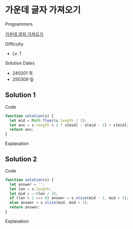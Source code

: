 # 가운데 글자 가져오기

Programmers

[가운데 글자 가져오기](https://school.programmers.co.kr/learn/courses/30/lessons/12903)

Difficulty

- Lv. 1

Solution Dates

- 240201 목
- 250309 일

## Solution 1

Code

```javascript
function solution(s) {
  let mid = Math.floor(s.length / 2);
  let ans = s.length % 2 ? s[mid] : s[mid - 1] + s[mid];
  return ans;
}
```

Explanation

## Solution 2

Code

```javascript
function solution(s) {
  let answer = '';
  let len = s.length;
  let mid = ~~(len / 2);
  if (len % 2 === 0) answer = s.slice(mid - 1, mid + 1);
  else answer = s.slice(mid, mid + 1);
  return answer;
}
```

Explanation
